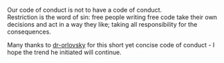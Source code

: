 Our code of conduct is not to have a code of conduct. \
Restriction is the word of sin: free people writing free code take their own decisions and act in a way they like; taking all responsibility for the consequences.

Many thanks to [dr-orlovsky](https://github.com/mycitadel/mycitadel-node/blob/master/CODE_OF_CONDUCT.md) for this short yet concise code of conduct - I hope the trend he initiated will continue.